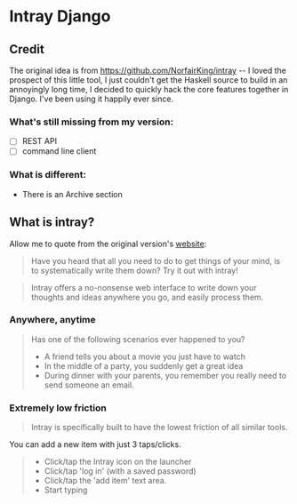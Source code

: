 # Intray Django

## Credit
The original idea is from https://github.com/NorfairKing/intray -- I
loved the prospect of this little tool, I just couldn't get the Haskell
source to build in an annoyingly long time, I decided to quickly hack
the core features together in Django. I've been using it happily ever since.

### What's still missing from my version:
- [ ] REST API
- [ ] command line client

### What is different:
- There is an Archive section


## What is intray?

Allow me to quote from the original version's
[website](https://intray.eu):

> Have you heard that all you need to do to get things of your mind, is to
> systematically write them down? Try it out with intray!

> Intray offers a no-nonsense web interface to write down your thoughts and
> ideas anywhere you go, and easily process them.

### Anywhere, anytime

> Has one of the following scenarios ever happened to you?
> - A friend tells you about a movie you just have to watch
> - In the middle of a party, you suddenly get a great idea
> - During dinner with your parents, you remember you really need to send someone an email.


### Extremely low friction

> Intray is specifically built to have the lowest friction of all similar tools.

You can add a new item with just 3 taps/clicks.

> - Click/tap the Intray icon on the launcher
> - Click/tap 'log in' (with a saved password)
> - Click/tap the 'add item' text area.
> - Start typing
